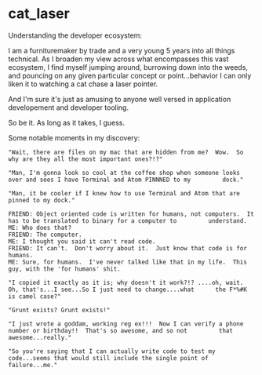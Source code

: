 # cat_laser
Understanding the developer ecosystem:

I am a furnituremaker by trade and a very young 5 years into all things technical.  As I broaden my view across what encompasses this vast ecosystem, I find myself jumping around, burrowing down into the weeds, and pouncing on any given particular concept or point...behavior I can only liken it to watching a cat chase a laser pointer.

And I'm sure it's just as amusing to anyone well versed in application developement and developer tooling.  

So be it.  As long as it takes, I guess.

Some notable moments in my discovery:
    
    "Wait, there are files on my mac that are hidden from me?  Wow.  So why are they all the most important ones?!?"
    
    "Man, I'm gonna look so cool at the coffee shop when someone looks over and sees I have Terminal and Atom PINNNED to my         dock."
    
    "Man, it be cooler if I knew how to use Terminal and Atom that are pinned to my dock."
    
    FRIEND: Object oriented code is written for humans, not computers.  It has to be translated to binary for a computer to         understand.  
    ME: Who does that?  
    FRIEND: The computer.    
    ME: I thought you said it can't read code.
    FRIEND: It can't.  Don't worry about it.  Just know that code is for humans.
    ME: Sure, for humans.  I've never talked like that in my life.  This guy, with the 'for humans' shit.
    
    "I copied it exactly as it is; why doesn't it work?!? ....oh, wait.  Oh, that's...I see...So I just need to change....what      the F*%#K is camel case?"
    
    "Grunt exists? Grunt exists!"
    
    "I just wrote a goddam, working reg ex!!!  Now I can verify a phone number or birthday!!  That's so awesome, and so not         that awesome...really."  
    
    "So you're saying that I can actually write code to test my code...seems that would still include the single point of           failure...me."

